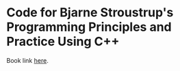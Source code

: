 # Code for Bjarne Stroustrup's Programming Principles and Practice Using C++

Book link [here](https://www.stroustrup.com/programming.html).

